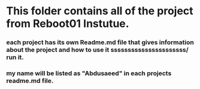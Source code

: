 # This folder contains all of the project from Reboot01 Instutue.

### each project has its own Readme.md file that gives information about the project and how to use it ssssssssssssssssssssss/ run it.

### my name will be listed as "Abdusaeed" in each projects readme.md file.